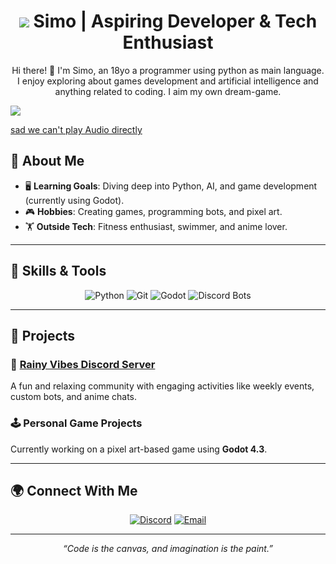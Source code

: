  <h1 align="center"> <img src="https://emoji.discadia.com/emojis/85f70d42-c802-48f2-b3bb-f1506247f44b.GIF"> Simo | Aspiring Developer & Tech Enthusiast</h1>

<p align="center">
Hi there! 👋 I'm Simo, an 18yo a programmer using python as main language. I enjoy exploring about games development and artificial intelligence and anything related to coding. I aim my own dream-game.
</p>
<img src="https://images.squarespace-cdn.com/content/v1/606d4deb4db8c15ea53b3624/1619052791039-U5P66XF1HX6OHSPMRHP0/banner_real.jpg">

[sad we can't play Audio directly 
](https://downloads.khinsider.com/game-soundtracks/album/hollow-knight-original-soundtrack/01.%2520Enter%2520Hallownest.mp3)


## 🌟 About Me

<ul>
  <li>🖥️ <b>Learning Goals</b>: Diving deep into Python, AI, and game development (currently using Godot).</li>
  <li>🎮 <b>Hobbies</b>: Creating games, programming bots, and pixel art.</li>
  <li>🏋️ <b>Outside Tech</b>: Fitness enthusiast, swimmer, and anime lover.</li>
</ul>

---

## 🔧 Skills & Tools

<div align="center">
  <img src="https://img.shields.io/badge/Python-3776AB?style=for-the-badge&logo=python&logoColor=white" alt="Python" />
  <img src="https://img.shields.io/badge/Git-F05032?style=for-the-badge&logo=git&logoColor=white" alt="Git" />
  <img src="https://img.shields.io/badge/Godot-478CBF?style=for-the-badge&logo=godot-engine&logoColor=white" alt="Godot" />
  <img src="https://img.shields.io/badge/Discord Bots-5865F2?style=for-the-badge&logo=discord&logoColor=white" alt="Discord Bots" />
</div>

---

## 🎯 Projects

### 🚀 <a href="https://discord.gg/efVKwASdNX">Rainy Vibes Discord Server</a>
A fun and relaxing community with engaging activities like weekly events, custom bots, and anime chats.

### 🕹️ Personal Game Projects
Currently working on a pixel art-based game using **Godot 4.3**.

---

## 🌍 Connect With Me

<p align="center">
  <a href="https://discord.gg/efVKwASdNX"><img src="https://img.shields.io/badge/Discord-7289DA?style=for-the-badge&logo=discord&logoColor=white" alt="Discord" /></a>
  <a href="mailto:your-email@example.com"><img src="https://img.shields.io/badge/Email-D14836?style=for-the-badge&logo=gmail&logoColor=white" alt="Email" /></a>
</p>

---

<p align="center"><i>“Code is the canvas, and imagination is the paint.”</i></p>
